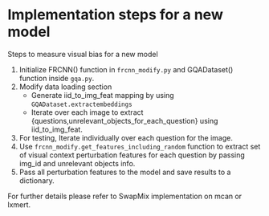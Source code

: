 # Implementation steps for a new model

Steps to measure visual bias for a new model

1. Initialize FRCNN() function in <code>frcnn_modify.py</code> and GQADataset() function inside <code>gqa.py</code>.
2. Modify data loading section 
    - Generate iid_to_img_feat mapping by using <code>GQADataset.extractembeddings</code>
    - Iterate over each image to extract {questions,unrelevant_objects_for_each_question} using iid_to_img_feat.
3. For testing, Iterate individually over each question for the image.
4. Use <code>frcnn_modify.get_features_including_random</code> function to extract set of visual context perturbation features for each question by passing img_id and unrelevant objects info.
5. Pass all perturbation features to the model and save results to a dictionary.


For further details please refer to SwapMix implementation on mcan or lxmert.
